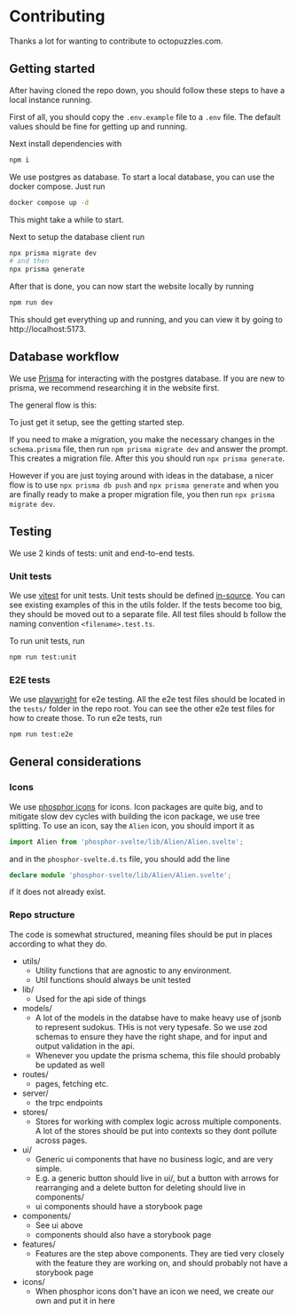 # Contributing

Thanks a lot for wanting to contribute to octopuzzles.com.

## Getting started

After having cloned the repo down, you should follow these steps to have a local instance running.

First of all, you should copy the `.env.example` file to a `.env` file. The default values should be fine for getting up and running.

Next install dependencies with

```bash
npm i
```

We use postgres as database. To start a local database, you can use the docker compose. Just run

```bash
docker compose up -d
```

This might take a while to start.

Next to setup the database client run

```bash
npx prisma migrate dev
# and then
npx prisma generate
```

After that is done, you can now start the website locally by running

```bash
npm run dev
```

This should get everything up and running, and you can view it by going to http://localhost:5173.

## Database workflow

We use [Prisma](https://www.prisma.io) for interacting with the postgres database. If you are new to prisma, we recommend researching it in the website first.

The general flow is this:

To just get it setup, see the getting started step.

If you need to make a migration, you make the necessary changes in the `schema.prisma` file, then run `npm prisma migrate dev` and answer the prompt. This creates a migration file. After this you should run `npx prisma generate`.

However if you are just toying around with ideas in the database, a nicer flow is to use `npx prisma db push` and `npx prisma generate` and when you are finally ready to make a proper migration file, you then run `npx prisma migrate dev`.

## Testing

We use 2 kinds of tests: unit and end-to-end tests.

### Unit tests

We use [vitest](https://vitest.dev/) for unit tests. Unit tests should be defined [in-source](https://vitest.dev/guide/in-source.html). You can see existing examples of this in the utils folder. If the tests become too big, they should be moved out to a separate file. All test files should b follow the naming convention `<filename>.test.ts`.

To run unit tests, run

```bash
npm run test:unit
```

### E2E tests

We use [playwright](https://playwright.dev/) for e2e testing. All the e2e test files should be located in the `tests/` folder in the repo root. You can see the other e2e test files for how to create those. To run e2e tests, run

```bash
npm run test:e2e
```

## General considerations

### Icons

We use [phosphor icons](https://github.com/haruaki07/phosphor-svelte) for icons. Icon packages are quite big, and to mitigate slow dev cycles with building the icon package, we use tree splitting. To use an icon, say the `Alien` icon, you should import it as

```typescript
import Alien from 'phosphor-svelte/lib/Alien/Alien.svelte';
```

and in the `phosphor-svelte.d.ts` file, you should add the line

```typescript
declare module 'phosphor-svelte/lib/Alien/Alien.svelte';
```

if it does not already exist.

### Repo structure

The code is somewhat structured, meaning files should be put in places according to what they do.

- utils/
  - Utility functions that are agnostic to any environment.
  - Util functions should always be unit tested
- lib/
  - Used for the api side of things
- models/
  - A lot of the models in the databse have to make heavy use of jsonb to represent sudokus. THis is not very typesafe. So we use zod schemas to ensure they have the right shape, and for input and output validation in the api.
  - Whenever you update the prisma schema, this file should probably be updated as well
- routes/
  - pages, fetching etc.
- server/
  - the trpc endpoints
- stores/
  - Stores for working with complex logic across multiple components. A lot of the stores should be put into contexts so they dont pollute across pages.
- ui/
  - Generic ui components that have no business logic, and are very simple.
  - E.g. a generic button should live in ui/, but a button with arrows for rearranging and a delete button for deleting should live in components/
  - ui components should have a storybook page
- components/
  - See ui above
  - components should also have a storybook page
- features/
  - Features are the step above components. They are tied very closely with the feature they are working on, and should probably not have a storybook page
- icons/
  - When phosphor icons don't have an icon we need, we create our own and put it in here
